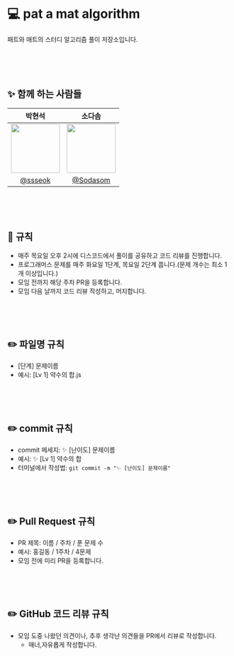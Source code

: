 <br/>
<br/>

# 💻 pat a mat algorithm
패트와 매트의 스터디 알고리즘 풀이 저장소입니다.
<br/>
<br/>
<br/>
<br/>
<br/>

## ✨ 함께 하는 사람들
|박현석|소다솜|
|:--:|:--:|
|<img src="https://avatars.githubusercontent.com/u/87220944?v=4" width=110>|<img src="https://avatars.githubusercontent.com/u/107921099?v=4" width=110>|<img src="https://avatars.githubusercontent.com/u/111004706?v=4" width=110>|
|[@ssseok](https://github.com/ssseok)|[@Sodasom](https://github.com/Sodasom)|

<br/>
<br/>
<br/>

## 📌 규칙
- 매주 목요일 오후 2시에 디스코드에서 풀이를 공유하고 코드 리뷰를 진행합니다.
- 프로그래머스 문제를 매주 화요일 1단계, 목요일 2단계 풉니다.(문제 개수는 최소 1개 이상입니다.)
- 모임 전까지 해당 주차 PR을 등록합니다.
- 모임 다음 날까지 코드 리뷰 작성하고, 머지합니다.
<br/>
<br/>
<br/>

## ✏️ 파일명 규칙
- [단계] 문제이름
- 예시: [Lv 1] 약수의 합.js
<br/>
<br/>
<br/>

## ✏️ commit 규칙
- commit 메세지: ✨ [난이도] 문제이름
- 예시: ✨ [Lv 1] 약수의 합
- 터미널에서 작성법:
  `git commit -m "✨ [난이도] 문제이름"`
<br/>
<br/>
<br/>

## ✏️ Pull Request 규칙
- PR 제목: 이름 / 주차 / 푼 문제 수
- 예시: 홍길동 / 1주차 / 4문제
- 모임 전에 미리 PR을 등록합니다.
<br/>
<br/>
<br/>

## ✏️ GitHub 코드 리뷰 규칙
- 모임 도중 나왔던 의견이나, 추후 생각난 의견들을 PR에서 리뷰로 작성합니다.
  - 매너,자유롭게 작성합니다.
<br/>
<br/>
<br/>
